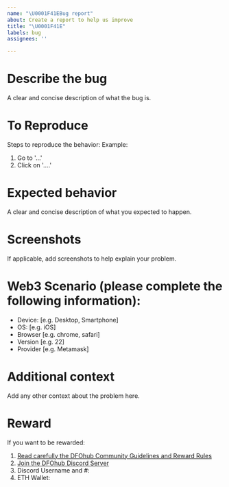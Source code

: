 ```yaml
---
name: "\U0001F41EBug report"
about: Create a report to help us improve
title: "\U0001F41E"
labels: bug
assignees: ''

---
```


# **Describe the bug**

A clear and concise description of what the bug is.

# **To Reproduce**

Steps to reproduce the behavior:
Example:
1. Go to '...'
2. Click on '....'

# **Expected behavior**

A clear and concise description of what you expected to happen.

# **Screenshots**

If applicable, add screenshots to help explain your problem.

# **Web3 Scenario (please complete the following information):**

 - Device: [e.g. Desktop, Smartphone]
 - OS: [e.g. iOS]
 - Browser [e.g. chrome, safari]
 - Version [e.g. 22]
 - Provider [e.g. Metamask]

# **Additional context**

Add any other context about the problem here.

# **Reward**

If you want to be rewarded:
1) [Read carefully the DFOhub Community Guidelines and Reward Rules](https://www.notion.so/dfohub/Community-Guidelines-a03ceeab28254eb3944ab85320be70de)
2) [Join the DFOhub Discord Server](https://discord.gg/nHZ2bUd)
3) Discord Username and #:
4) ETH Wallet:
